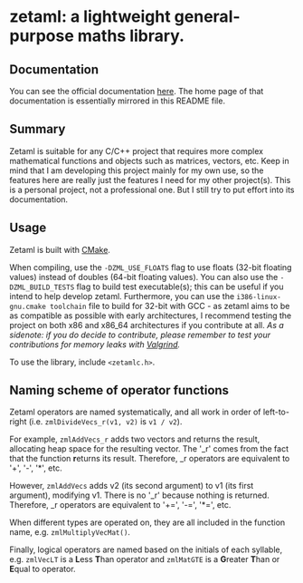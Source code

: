 # zetaml: a lightweight general-purpose maths library.

## Documentation
You can see the official documentation [here](https://jabenuk.github.io/zetaml/). The home page of that documentation is essentially mirrored in this README file.

## Summary
Zetaml is suitable for any C/C++ project that requires more complex mathematical functions and objects such as matrices, vectors, etc. Keep in mind that I am developing this project mainly for my own use, so the features here are really just the features I need for my other project(s). This is a personal project, not a professional one. But I still try to put effort into its documentation. 

## Usage

Zetaml is built with [CMake](https://cmake.org/).

When compiling, use the `-DZML_USE_FLOATS` flag to use floats (32-bit floating values) instead of doubles (64-bit floating values). You can also use the `-DZML_BUILD_TESTS` flag to build test executable(s); this can be useful if you intend to help develop zetaml. Furthermore, you can use the `i386-linux-gnu.cmake toolchain` file to build for 32-bit with GCC - as zetaml aims to be as compatible as possible with early architectures, I recommend testing the project on both x86 and x86_64 architectures if you contribute at all. *As a sidenote: if you do decide to contribute, please remember to test your contributions for memory leaks with [Valgrind](https://valgrind.org/).*

To use the library, include `<zetamlc.h>`. 

## Naming scheme of operator functions

Zetaml operators are named systematically, and all work in order of left-to-right (i.e. `zmlDivideVecs_r(v1, v2)` is `v1 / v2`).

For example, `zmlAddVecs_r` adds two vectors and returns the result, allocating heap space for the resulting vector. The '\_r' comes from the fact that the function **r**eturns its result. Therefore, \_r operators are equivalent to '+', '-', '\*', etc.

However, `zmlAddVecs` adds v2 (its second argument) to v1 (its first argument), modifying v1. There is no '\_r' because nothing is returned. Therefore, \_r operators are equivalent to '+=', '-=', '\*=', etc.

When different types are operated on, they are all included in the function name, e.g. `zmlMultiplyVecMat()`.

Finally, logical operators are named based on the initials of each syllable, e.g. `zmlVecLT` is a **L**ess **T**han operator and `zmlMatGTE` is a **G**reater **T**han or **E**qual to operator. 
